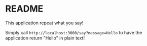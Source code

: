 # README

This application repeat what you say!

Simply call `http://localhost:3000/say?message=Hello` to have the application return "Hello" in plain text!
